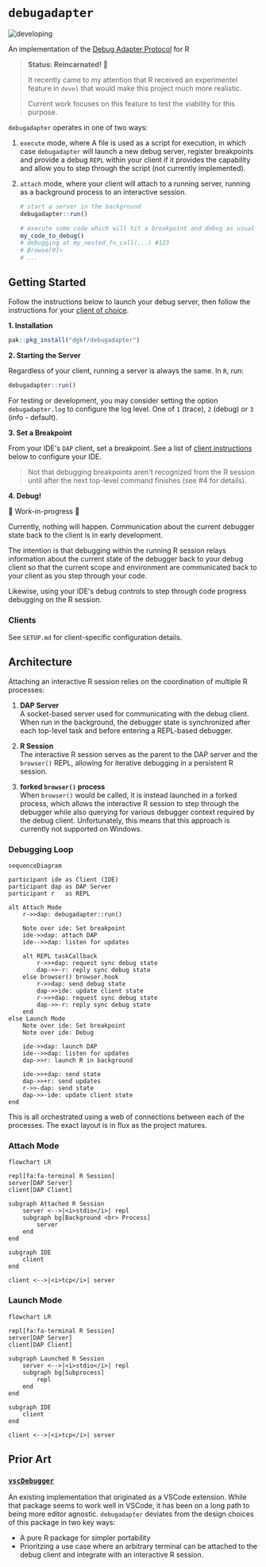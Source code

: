 # `debugadapter` 

![developing](https://img.shields.io/badge/lifecycle-developing-orange)

An implementation of the [Debug Adapter
Protocol](https://microsoft.github.io/debug-adapter-protocol/) for R

> **Status: Reincarnated! :zombie:** 
>
> It recently came to my attention that R received an experimentel feature
> in `devel` that would make this project much more realistic. 
>
> Current work focuses on this feature to test the viability for this purpose.
> 

`debugadapter` operates in one of two ways:

1. `execute` mode, where A file is used as a script for execution, in which 
   case `debugadapter` will launch a new debug server, register breakpoints and
   provide a debug `REPL` within your client if it provides the capability and
   allow you to step through the script (not currently implemented).

2. `attach` mode, where your client will attach to a running server, running
   as a background process to an interactive session.

   ```r
   # start a server in the background
   debugadapter::run()  

   # execute some code which will hit a breakpoint and debug as usual
   my_code_to_debug()
   # debugging at my_nested_fn_call(...) #123
   # Browse[0]> 
   # ...
   ```

## Getting Started

Follow the instructions below to launch your debug server, then follow the 
instructions for your [client of choice](#clients).

**1. Installation**

```r
pak::pkg_install("dgkf/debugadapter")
```

**2. Starting the Server**

Regardless of your client, running a server is always the same. In `R`, run:

```r
debugadapter::run()
```

For testing or development, you may consider setting the option
`debugadapter.log` to configure the log level. One of `1` (trace),
`2` (debug) or `3` (info - default).


**3. Set a Breakpoint**

From your IDE's `DAP` client, set a breakpoint. See a list of [client
instructions](#clients) below to configure your IDE.

> Not that debugging breakpoints aren't recognized from the R session until
> after the next top-level command finishes (see #4 for details).

**4. Debug!**

:construction: Work-in-progress :construction:

Currently, nothing will happen. Communication about the current debugger state
back to the client is in early development. 

The intention is that debugging within the running R session relays information
about the current state of the debugger back to your debug client so that the
current scope and environment are communicated back to your client as you step
through your code.

Likewise, using your IDE's debug controls to step through code progress 
debugging on the R session.

### Clients

See `SETUP.md` for client-specific configuration details.

## Architecture

Attaching an interactive R session relies on the coordination of
multiple R processes:

1. **DAP Server**  
   A socket-based server used for communicating with the debug client. 
   When run in the background, the debugger state is synchronized after
   each top-level task and before entering a REPL-based debugger.

1. **R Session**  
   The interactive R session serves as the parent to the DAP server and
   the `browser()` REPL, allowing for iterative debugging in a persistent
   R session.

1. **forked `browser()` process**  
   When `browser()` would be called, it is instead launched in a forked
   process, which allows the interactive R session to step through the 
   debugger while also querying for various debugger context required
   by the debug client. Unfortunately, this means that this approach is
   currently not supported on Windows. 

### Debugging Loop

```mermaid
sequenceDiagram

participant ide as Client (IDE)
participant dap as DAP Server
participant r   as REPL

alt Attach Mode
    r->>dap: debugadapter::run()

    Note over ide: Set breakpoint
    ide->>dap: attach DAP
    ide-->>dap: listen for updates

    alt REPL taskCallback
        r->>+dap: request sync debug state
        dap->>-r: reply sync debug state
    else browser() browser.hook
        r->>dap: send debug state
        dap->>ide: update client state
        r->>+dap: request sync debug state
        dap->>-r: reply sync debug state
    end
else Launch Mode
    Note over ide: Set breakpoint
    Note over ide: Debug

    ide->>dap: launch DAP
    ide-->>dap: listen for updates
    dap->>r: launch R in background

    ide->>+dap: send state
    dap->>+r: send updates
    r->>-dap: send state
    dap->>-ide: update client state
end
```

This is all orchestrated using a web of connections between each 
of the processes. The exact layout is in flux as the project matures.

### Attach Mode

```mermaid
flowchart LR

repl[fa:fa-terminal R Session]
server[DAP Server]
client[DAP Client]

subgraph Attached R Session
    server <-->|<i>stdio</i>| repl
    subgraph bg[Background <br> Process]
        server
    end
end

subgraph IDE
    client
end

client <-->|<i>tcp</i>| server
```

### Launch Mode

```mermaid
flowchart LR

repl[fa:fa-terminal R Session]
server[DAP Server]
client[DAP Client]

subgraph Launched R Session
    server <-->|<i>stdio</i>| repl
    subgraph bg[Subprocess]
        repl
    end
end

subgraph IDE
    client
end

client <-->|<i>tcp</i>| server
```

## Prior Art

### [`vscDebugger`](https://github.com/ManuelHentschel/vscDebugger)

An existing implementation that originated as a VSCode extension. 
While that package seems to work well in VSCode, it has been on
a long path to being more editor agnostic. `debugadapter` deviates from 
the design choices of this package in two key ways: 

- A pure R package for simpler portability
- Prioritzing a use case where an arbitrary terminal can be 
  attached to the debug client and integrate with an interactive 
  R session.


